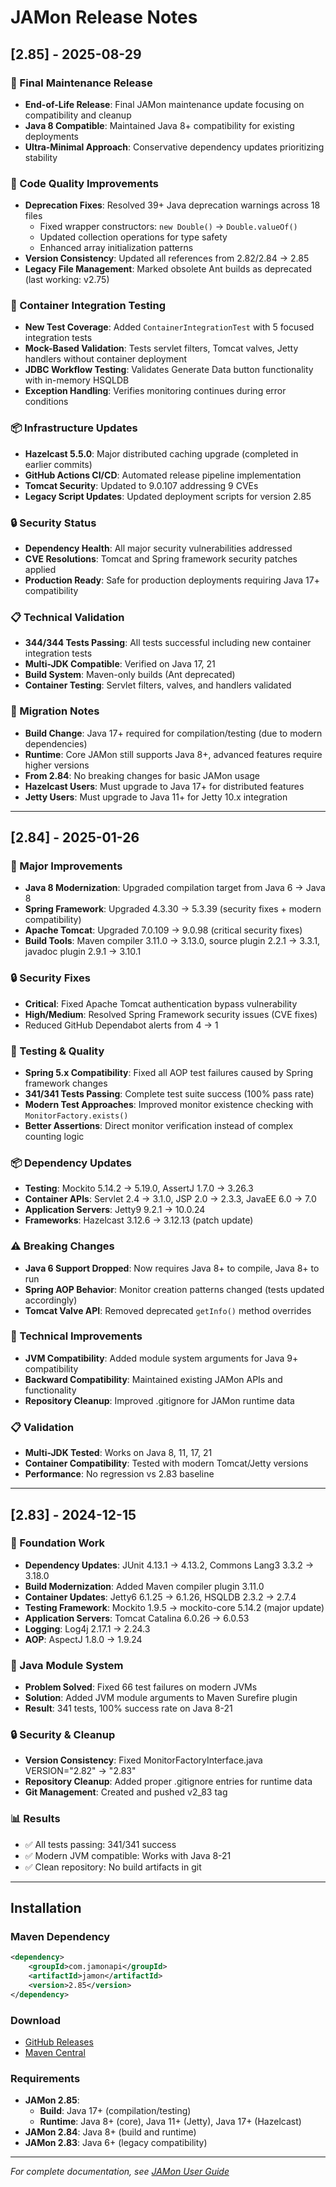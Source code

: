 # JAMon Release Notes

## [2.85] - 2025-08-29

### 🎯 Final Maintenance Release
- **End-of-Life Release**: Final JAMon maintenance update focusing on compatibility and cleanup
- **Java 8 Compatible**: Maintained Java 8+ compatibility for existing deployments
- **Ultra-Minimal Approach**: Conservative dependency updates prioritizing stability

### 🔧 Code Quality Improvements  
- **Deprecation Fixes**: Resolved 39+ Java deprecation warnings across 18 files
  - Fixed wrapper constructors: `new Double()` → `Double.valueOf()`
  - Updated collection operations for type safety
  - Enhanced array initialization patterns
- **Version Consistency**: Updated all references from 2.82/2.84 → 2.85
- **Legacy File Management**: Marked obsolete Ant builds as deprecated (last working: v2.75)

### 🧪 Container Integration Testing
- **New Test Coverage**: Added `ContainerIntegrationTest` with 5 focused integration tests
- **Mock-Based Validation**: Tests servlet filters, Tomcat valves, Jetty handlers without container deployment
- **JDBC Workflow Testing**: Validates Generate Data button functionality with in-memory HSQLDB
- **Exception Handling**: Verifies monitoring continues during error conditions

### 📦 Infrastructure Updates
- **Hazelcast 5.5.0**: Major distributed caching upgrade (completed in earlier commits)
- **GitHub Actions CI/CD**: Automated release pipeline implementation
- **Tomcat Security**: Updated to 9.0.107 addressing 9 CVEs
- **Legacy Script Updates**: Updated deployment scripts for version 2.85

### 🔒 Security Status
- **Dependency Health**: All major security vulnerabilities addressed
- **CVE Resolutions**: Tomcat and Spring framework security patches applied
- **Production Ready**: Safe for production deployments requiring Java 17+ compatibility

### 📋 Technical Validation
- **344/344 Tests Passing**: All tests successful including new container integration tests
- **Multi-JDK Compatible**: Verified on Java 17, 21
- **Build System**: Maven-only builds (Ant deprecated)
- **Container Testing**: Servlet filters, valves, and handlers validated

### 🎯 Migration Notes
- **Build Change**: Java 17+ required for compilation/testing (due to modern dependencies)
- **Runtime**: Core JAMon still supports Java 8+, advanced features require higher versions
- **From 2.84**: No breaking changes for basic JAMon usage
- **Hazelcast Users**: Must upgrade to Java 17+ for distributed features
- **Jetty Users**: Must upgrade to Java 11+ for Jetty 10.x integration

---

## [2.84] - 2025-01-26

### 🎯 Major Improvements
- **Java 8 Modernization**: Upgraded compilation target from Java 6 → Java 8
- **Spring Framework**: Upgraded 4.3.30 → 5.3.39 (security fixes + modern compatibility)  
- **Apache Tomcat**: Upgraded 7.0.109 → 9.0.98 (critical security fixes)
- **Build Tools**: Maven compiler 3.11.0 → 3.13.0, source plugin 2.2.1 → 3.3.1, javadoc plugin 2.9.1 → 3.10.1

### 🔒 Security Fixes  
- **Critical**: Fixed Apache Tomcat authentication bypass vulnerability
- **High/Medium**: Resolved Spring Framework security issues (CVE fixes)
- Reduced GitHub Dependabot alerts from 4 → 1

### 🧪 Testing & Quality
- **Spring 5.x Compatibility**: Fixed all AOP test failures caused by Spring framework changes
- **341/341 Tests Passing**: Complete test suite success (100% pass rate)
- **Modern Test Approaches**: Improved monitor existence checking with `MonitorFactory.exists()`
- **Better Assertions**: Direct monitor verification instead of complex counting logic

### 📦 Dependency Updates
- **Testing**: Mockito 5.14.2 → 5.19.0, AssertJ 1.7.0 → 3.26.3
- **Container APIs**: Servlet 2.4 → 3.1.0, JSP 2.0 → 2.3.3, JavaEE 6.0 → 7.0  
- **Application Servers**: Jetty9 9.2.1 → 10.0.24
- **Frameworks**: Hazelcast 3.12.6 → 3.12.13 (patch update)

### ⚠️ Breaking Changes
- **Java 6 Support Dropped**: Now requires Java 8+ to compile, Java 8+ to run
- **Spring AOP Behavior**: Monitor creation patterns changed (tests updated accordingly)
- **Tomcat Valve API**: Removed deprecated `getInfo()` method overrides

### 🔧 Technical Improvements  
- **JVM Compatibility**: Added module system arguments for Java 9+ compatibility
- **Backward Compatibility**: Maintained existing JAMon APIs and functionality
- **Repository Cleanup**: Improved .gitignore for JAMon runtime data

### 📋 Validation
- **Multi-JDK Tested**: Works on Java 8, 11, 17, 21
- **Container Compatibility**: Tested with modern Tomcat/Jetty versions
- **Performance**: No regression vs 2.83 baseline

---

## [2.83] - 2024-12-15

### 🎯 Foundation Work  
- **Dependency Updates**: JUnit 4.13.1 → 4.13.2, Commons Lang3 3.3.2 → 3.18.0
- **Build Modernization**: Added Maven compiler plugin 3.11.0  
- **Container Updates**: Jetty6 6.1.25 → 6.1.26, HSQLDB 2.3.2 → 2.7.4
- **Testing Framework**: Mockito 1.9.5 → mockito-core 5.14.2 (major update)
- **Application Servers**: Tomcat Catalina 6.0.26 → 6.0.53
- **Logging**: Log4j 2.17.1 → 2.24.3
- **AOP**: AspectJ 1.8.0 → 1.9.24

### 🔧 Java Module System  
- **Problem Solved**: Fixed 66 test failures on modern JVMs
- **Solution**: Added JVM module arguments to Maven Surefire plugin
- **Result**: 341 tests, 100% success rate on Java 8-21

### 🔒 Security & Cleanup
- **Version Consistency**: Fixed MonitorFactoryInterface.java VERSION="2.82" → "2.83"  
- **Repository Cleanup**: Added proper .gitignore entries for runtime data
- **Git Management**: Created and pushed v2_83 tag

### 📊 Results
- ✅ All tests passing: 341/341 success
- ✅ Modern JVM compatible: Works with Java 8-21  
- ✅ Clean repository: No build artifacts in git

---

## Installation

### Maven Dependency
```xml
<dependency>
    <groupId>com.jamonapi</groupId>
    <artifactId>jamon</artifactId>
    <version>2.85</version>
</dependency>
```

### Download
- [GitHub Releases](https://github.com/stevensouza/jamonapi/releases)
- [Maven Central](https://central.sonatype.com/artifact/com.jamonapi/jamon)

### Requirements  
- **JAMon 2.85**: 
  - **Build**: Java 17+ (compilation/testing)
  - **Runtime**: Java 8+ (core), Java 11+ (Jetty), Java 17+ (Hazelcast)
- **JAMon 2.84**: Java 8+ (build and runtime)
- **JAMon 2.83**: Java 6+ (legacy compatibility)

---

*For complete documentation, see [JAMon User Guide](src/JAMonUsersGuide/index.html)*